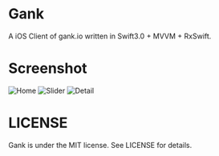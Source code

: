 # Gank
A iOS Client of gank.io written in Swift3.0 + MVVM + RxSwift.


# Screenshot

![Home](https://github.com/Maru-zhang/Gank/Screenshot/blob/master/01.png)
![Slider](https://github.com/Maru-zhang/Gank/Screenshot/blob/master/02.png)
![Detail](https://github.com/Maru-zhang/Gank/Screenshot/blob/master/03.png)

# LICENSE

Gank is under the MIT license. See LICENSE for details.

